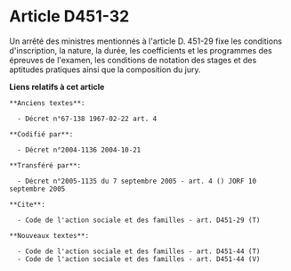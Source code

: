 # Article D451-32

Un arrêté des ministres mentionnés à l'article D. 451-29 fixe les conditions d'inscription, la nature, la durée, les
coefficients et les programmes des épreuves de l'examen, les conditions de notation des stages et des aptitudes pratiques
ainsi que la composition du jury.

**Liens relatifs à cet article**

	**Anciens textes**:

	  - Décret n°67-138 1967-02-22 art. 4

	**Codifié par**:

	  - Décret n°2004-1136 2004-10-21

	**Transféré par**:

	  - Décret n°2005-1135 du 7 septembre 2005 - art. 4 () JORF 10 septembre 2005

	**Cite**:

	  - Code de l'action sociale et des familles - art. D451-29 (T)

	**Nouveaux textes**:

	  - Code de l'action sociale et des familles - art. D451-44 (T)
	  - Code de l'action sociale et des familles - art. D451-44 (V)
